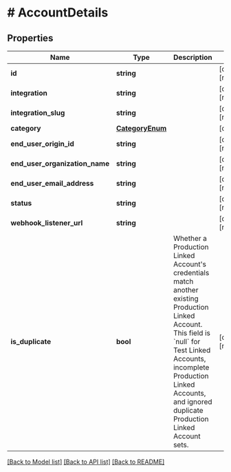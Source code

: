 # # AccountDetails

## Properties

Name | Type | Description | Notes
------------ | ------------- | ------------- | -------------
**id** | **string** |  | [optional] [readonly]
**integration** | **string** |  | [optional] [readonly]
**integration_slug** | **string** |  | [optional] [readonly]
**category** | [**CategoryEnum**](CategoryEnum.md) |  | [optional]
**end_user_origin_id** | **string** |  | [optional] [readonly]
**end_user_organization_name** | **string** |  | [optional] [readonly]
**end_user_email_address** | **string** |  | [optional] [readonly]
**status** | **string** |  | [optional] [readonly]
**webhook_listener_url** | **string** |  | [optional] [readonly]
**is_duplicate** | **bool** | Whether a Production Linked Account&#39;s credentials match another existing Production Linked Account. This field is &#x60;null&#x60; for Test Linked Accounts, incomplete Production Linked Accounts, and ignored duplicate Production Linked Account sets. | [optional] [readonly]

[[Back to Model list]](../../README.md#models) [[Back to API list]](../../README.md#endpoints) [[Back to README]](../../README.md)
